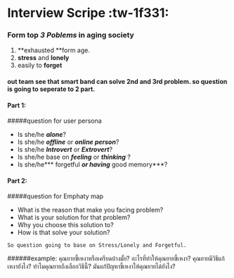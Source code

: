 # Interview Scripe :tw-1f331:
### Form top *3 Poblems* in aging society
1. **exhausted **form age.
2. **stress** and **lonely**
3. easily to **forget**

#### out team see that smart band can solve 2nd and 3rd problem. so question is going to seperate to 2 part.
#### Part 1:
#####question for user persona 
- Is she/he ***alone***?
- Is she/he ***offline*** or ***online person***?
- Is she/he ***Introvert*** or ***Extrovert***?
- Is she/he base on ***feeling*** or ***thinking*** ?
- Is she/he*** forgetful ***or having*** good memory***?

#### Part 2:
#####question for Emphaty map
- What is the reason that make you facing problem?
- What is your solution for that problem?
- Why you choose this solution to?
- How is that solve your solution?

`So question going to base on Stress/Lonely and Forgetful.`

######example:
คุณยายขี้เหงาหรือเครียดบ้างมั้ย?
อะไรที่ทำให้คุณยายขี้เหงา?
คุณยายมีวิธีแก้เหงายังไง?
ทำไมคุณยายถึงเลือกวิธีนี้?
มันแก้ปัญหาขี้เหงาให้คุณยายได้ยังไง?

